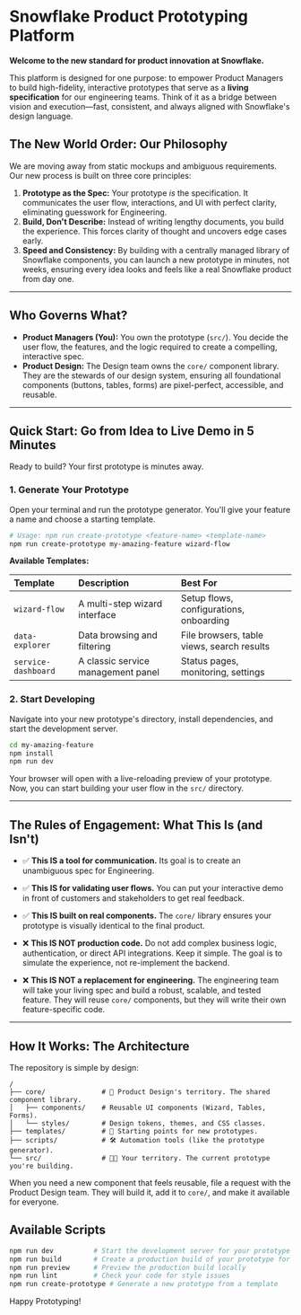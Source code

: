 # Snowflake Product Prototyping Platform

**Welcome to the new standard for product innovation at Snowflake.**

This platform is designed for one purpose: to empower Product Managers to build high-fidelity, interactive prototypes that serve as a **living specification** for our engineering teams. Think of it as a bridge between vision and execution—fast, consistent, and always aligned with Snowflake's design language.

## The New World Order: Our Philosophy

We are moving away from static mockups and ambiguous requirements. Our new process is built on three core principles:

1.  **Prototype as the Spec:** Your prototype *is* the specification. It communicates the user flow, interactions, and UI with perfect clarity, eliminating guesswork for Engineering.
2.  **Build, Don't Describe:** Instead of writing lengthy documents, you build the experience. This forces clarity of thought and uncovers edge cases early.
3.  **Speed and Consistency:** By building with a centrally managed library of Snowflake components, you can launch a new prototype in minutes, not weeks, ensuring every idea looks and feels like a real Snowflake product from day one.

---

## Who Governs What?

-   **Product Managers (You):** You own the prototype (`src/`). You decide the user flow, the features, and the logic required to create a compelling, interactive spec.
-   **Product Design:** The Design team owns the `core/` component library. They are the stewards of our design system, ensuring all foundational components (buttons, tables, forms) are pixel-perfect, accessible, and reusable.

---

## Quick Start: Go from Idea to Live Demo in 5 Minutes

Ready to build? Your first prototype is minutes away.

### 1. Generate Your Prototype

Open your terminal and run the prototype generator. You'll give your feature a name and choose a starting template.

```bash
# Usage: npm run create-prototype <feature-name> <template-name>
npm run create-prototype my-amazing-feature wizard-flow
```

**Available Templates:**

| Template | Description | Best For |
| :--- | :--- | :--- |
| `wizard-flow` | A multi-step wizard interface | Setup flows, configurations, onboarding |
| `data-explorer` | Data browsing and filtering | File browsers, table views, search results |
| `service-dashboard` | A classic service management panel | Status pages, monitoring, settings |

### 2. Start Developing

Navigate into your new prototype's directory, install dependencies, and start the development server.

```bash
cd my-amazing-feature
npm install
npm run dev
```

Your browser will open with a live-reloading preview of your prototype. Now, you can start building your user flow in the `src/` directory.

---

## The Rules of Engagement: What This Is (and Isn't)

*   ✅ **This IS a tool for communication.** Its goal is to create an unambiguous spec for Engineering.
*   ✅ **This IS for validating user flows.** You can put your interactive demo in front of customers and stakeholders to get real feedback.
*   ✅ **This IS built on real components.** The `core/` library ensures your prototype is visually identical to the final product.

*   ❌ **This IS NOT production code.** Do not add complex business logic, authentication, or direct API integrations. Keep it simple. The goal is to simulate the experience, not re-implement the backend.
*   ❌ **This IS NOT a replacement for engineering.** The engineering team will take your living spec and build a robust, scalable, and tested feature. They will reuse `core/` components, but they will write their own feature-specific code.

---

## How It Works: The Architecture

The repository is simple by design:

```
/
├── core/              # 🎨 Product Design's territory. The shared component library.
│   ├── components/    # Reusable UI components (Wizard, Tables, Forms).
│   └── styles/        # Design tokens, themes, and CSS classes.
├── templates/         # 🚀 Starting points for new prototypes.
├── scripts/           # 🛠️ Automation tools (like the prototype generator).
└── src/               # 🧑‍💻 Your territory. The current prototype you're building.
```

When you need a new component that feels reusable, file a request with the Product Design team. They will build it, add it to `core/`, and make it available for everyone.

## Available Scripts

```bash
npm run dev          # Start the development server for your prototype
npm run build        # Create a production build of your prototype for sharing
npm run preview      # Preview the production build locally
npm run lint         # Check your code for style issues
npm run create-prototype # Generate a new prototype from a template
```

Happy Prototyping!